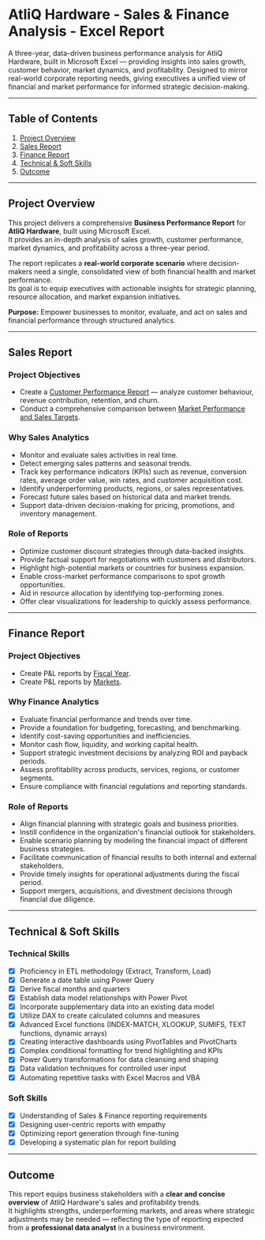 # AtliQ Hardware - Sales & Finance Analysis - Excel Report

A three-year, data-driven business performance analysis for AtliQ Hardware, built in Microsoft Excel — providing insights into sales growth, customer behavior, market dynamics, and profitability. Designed to mirror real-world corporate reporting needs, giving executives a unified view of financial and market performance for informed strategic decision-making.  


---

## Table of Contents
1. [Project Overview](#project-overview)  
2. [Sales Report](#sales-report)  
3. [Finance Report](#finance-report)  
4. [Technical & Soft Skills](#technical--soft-skills)  
5. [Outcome](#outcome)  

---

## Project Overview
This project delivers a comprehensive **Business Performance Report** for **AtliQ Hardware**, built using Microsoft Excel.  
It provides an in-depth analysis of sales growth, customer performance, market dynamics, and profitability across a three-year period.  

The report replicates a **real-world corporate scenario** where decision-makers need a single, consolidated view of both financial health and market performance.  
Its goal is to equip executives with actionable insights for strategic planning, resource allocation, and market expansion initiatives.

**Purpose:** Empower businesses to monitor, evaluate, and act on sales and financial performance through structured analytics.

---

## Sales Report

### Project Objectives
- Create a [Customer Performance Report](https://github.com/PallabSaha94/Excel-Sales_Analysis-Report/blob/main/Customer%20Performance%20Report.pdf) — analyze customer behaviour, revenue contribution, retention, and churn.  
- Conduct a comprehensive comparison between [Market Performance and Sales Targets](https://github.com/PallabSaha94/Excel-Sales_Analysis-Report/blob/main/Market%20Performance%20with%20Target%20Report.pdf).

### Why Sales Analytics
- Monitor and evaluate sales activities in real time.  
- Detect emerging sales patterns and seasonal trends.  
- Track key performance indicators (KPIs) such as revenue, conversion rates, average order value, win rates, and customer acquisition cost.  
- Identify underperforming products, regions, or sales representatives.  
- Forecast future sales based on historical data and market trends.  
- Support data-driven decision-making for pricing, promotions, and inventory management.  

### Role of Reports
- Optimize customer discount strategies through data-backed insights.  
- Provide factual support for negotiations with customers and distributors.  
- Highlight high-potential markets or countries for business expansion.  
- Enable cross-market performance comparisons to spot growth opportunities.  
- Aid in resource allocation by identifying top-performing zones. 
- Offer clear visualizations for leadership to quickly assess performance.  

---

## Finance Report

### Project Objectives
- Create P&L reports by [Fiscal Year](https://github.com/PallabSaha94/Excel-Sales_Analysis-Report/blob/main/P%26L%20Report.pdf).  
- Create P&L reports by [Markets](https://github.com/PallabSaha94/Excel-Sales_Analysis-Report/blob/main/P%26L%20Report%20for%20Market(Country).pdf).

### Why Finance Analytics
- Evaluate financial performance and trends over time.  
- Provide a foundation for budgeting, forecasting, and benchmarking.  
- Identify cost-saving opportunities and inefficiencies.  
- Monitor cash flow, liquidity, and working capital health.  
- Support strategic investment decisions by analyzing ROI and payback periods.  
- Assess profitability across products, services, regions, or customer segments.  
- Ensure compliance with financial regulations and reporting standards.  

### Role of Reports
- Align financial planning with strategic goals and business priorities.  
- Instill confidence in the organization's financial outlook for stakeholders.  
- Enable scenario planning by modeling the financial impact of different business strategies.  
- Facilitate communication of financial results to both internal and external stakeholders.  
- Provide timely insights for operational adjustments during the fiscal period.  
- Support mergers, acquisitions, and divestment decisions through financial due diligence.

---

## Technical & Soft Skills

### Technical Skills
- [x] Proficiency in ETL methodology (Extract, Transform, Load)  
- [x] Generate a date table using Power Query  
- [x] Derive fiscal months and quarters  
- [x] Establish data model relationships with Power Pivot  
- [x] Incorporate supplementary data into an existing data model  
- [x] Utilize DAX to create calculated columns and measures  
- [x] Advanced Excel functions (INDEX-MATCH, XLOOKUP, SUMIFS, TEXT functions, dynamic arrays)  
- [x] Creating interactive dashboards using PivotTables and PivotCharts  
- [x] Complex conditional formatting for trend highlighting and KPIs  
- [x] Power Query transformations for data cleansing and shaping  
- [x] Data validation techniques for controlled user input  
- [x] Automating repetitive tasks with Excel Macros and VBA  

### Soft Skills
- [x] Understanding of Sales & Finance reporting requirements  
- [x] Designing user-centric reports with empathy  
- [x] Optimizing report generation through fine-tuning  
- [x] Developing a systematic plan for report building  

---

## Outcome
This report equips business stakeholders with a **clear and concise overview** of AtliQ Hardware's sales and profitability trends.  
It highlights strengths, underperforming markets, and areas where strategic adjustments may be needed — reflecting the type of reporting expected from a **professional data analyst** in a business environment.

